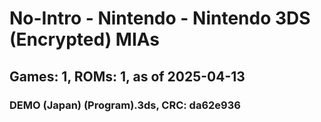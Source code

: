 # No-Intro - Nintendo - Nintendo 3DS (Encrypted) MIAs
## Games: 1, ROMs: 1, as of 2025-04-13

### DEMO (Japan) (Program).3ds, CRC: da62e936
